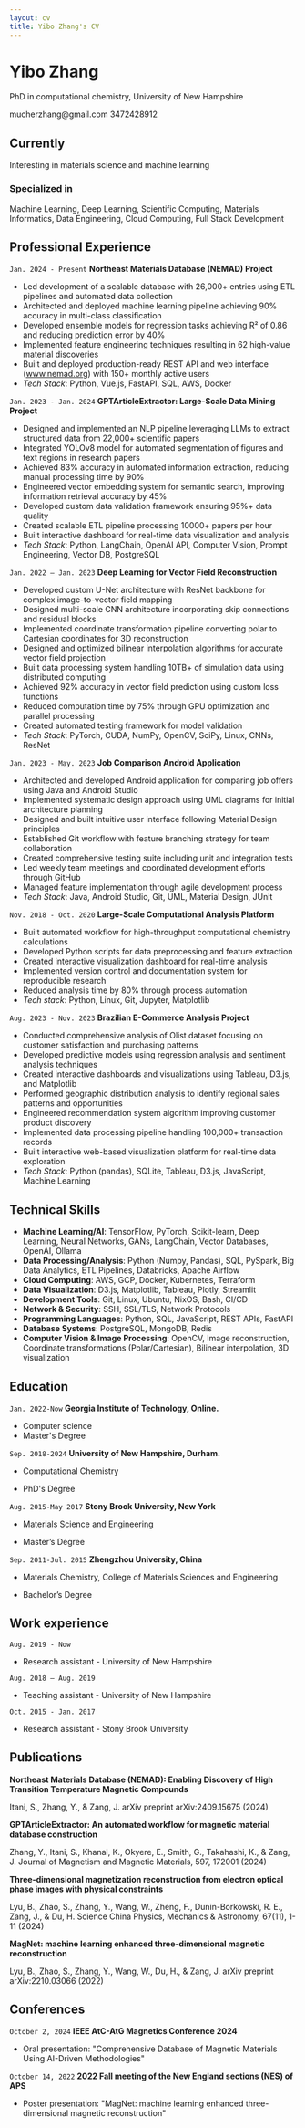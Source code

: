```yaml
---
layout: cv
title: Yibo Zhang's CV
---
```

# Yibo Zhang
PhD in computational chemistry, University of New Hampshire

<div id="webaddress">
    <i class="fa fa-envelope-square"></i> <a>mucherzhang@gmail.com</a>
    <i class="fa fa-phone-square"></i> <a>3472428912</a>
</div>


## Currently

Interesting in materials science and machine learning 
### Specialized in

Machine Learning, Deep Learning, Scientific Computing, Materials Informatics, Data Engineering, Cloud Computing, Full Stack Development

## Professional Experience
`Jan. 2024 - Present`
__Northeast Materials Database (NEMAD) Project__

- Led development of a scalable database with 26,000+ entries using ETL pipelines and automated data collection
- Architected and deployed machine learning pipeline achieving 90% accuracy in multi-class classification
- Developed ensemble models for regression tasks achieving R² of 0.86 and reducing prediction error by 40%
- Implemented feature engineering techniques resulting in 62 high-value material discoveries
- Built and deployed production-ready REST API and web interface (www.nemad.org) with 150+ monthly active users
- _Tech Stack_: Python, Vue.js, FastAPI, SQL, AWS, Docker

`Jan. 2023 - Jan. 2024`
__GPTArticleExtractor: Large-Scale Data Mining Project__

- Designed and implemented an NLP pipeline leveraging LLMs to extract structured data from 22,000+ scientific papers
- Integrated YOLOv8 model for automated segmentation of figures and text regions in research papers
- Achieved 83% accuracy in automated information extraction, reducing manual processing time by 90%
- Engineered vector embedding system for semantic search, improving information retrieval accuracy by 45%
- Developed custom data validation framework ensuring 95%+ data quality
- Created scalable ETL pipeline processing 10000+ papers per hour
- Built interactive dashboard for real-time data visualization and analysis
- _Tech Stack_: Python, LangChain, OpenAI API, Computer Vision, Prompt Engineering, Vector DB, PostgreSQL

`Jan. 2022 – Jan. 2023`
__Deep Learning for Vector Field Reconstruction__

- Developed custom U-Net architecture with ResNet backbone for complex image-to-vector field mapping
- Designed multi-scale CNN architecture incorporating skip connections and residual blocks
- Implemented coordinate transformation pipeline converting polar to Cartesian coordinates for 3D reconstruction
- Designed and optimized bilinear interpolation algorithms for accurate vector field projection
- Built data processing system handling 10TB+ of simulation data using distributed computing
- Achieved 92% accuracy in vector field prediction using custom loss functions
- Reduced computation time by 75% through GPU optimization and parallel processing
- Created automated testing framework for model validation
- _Tech Stack_: PyTorch, CUDA, NumPy, OpenCV, SciPy, Linux, CNNs, ResNet

`Jan. 2023 - May. 2023`
__Job Comparison Android Application__

- Architected and developed Android application for comparing job offers using Java and Android Studio
- Implemented systematic design approach using UML diagrams for initial architecture planning
- Designed and built intuitive user interface following Material Design principles
- Established Git workflow with feature branching strategy for team collaboration
- Created comprehensive testing suite including unit and integration tests
- Led weekly team meetings and coordinated development efforts through GitHub
- Managed feature implementation through agile development process
- _Tech Stack_: Java, Android Studio, Git, UML, Material Design, JUnit

`Nov. 2018 - Oct. 2020`
__Large-Scale Computational Analysis Platform__

- Built automated workflow for high-throughput computational chemistry calculations
- Developed Python scripts for data preprocessing and feature extraction
- Created interactive visualization dashboard for real-time analysis
- Implemented version control and documentation system for reproducible research
- Reduced analysis time by 80% through process automation
- _Tech stack_: Python, Linux, Git, Jupyter, Matplotlib

`Aug. 2023 - Nov. 2023`
__Brazilian E-Commerce Analysis Project__

- Conducted comprehensive analysis of Olist dataset focusing on customer satisfaction and purchasing patterns
- Developed predictive models using regression analysis and sentiment analysis techniques
- Created interactive dashboards and visualizations using Tableau, D3.js, and Matplotlib
- Performed geographic distribution analysis to identify regional sales patterns and opportunities
- Engineered recommendation system algorithm improving customer product discovery
- Implemented data processing pipeline handling 100,000+ transaction records
- Built interactive web-based visualization platform for real-time data exploration
- _Tech Stack_: Python (pandas), SQLite, Tableau, D3.js, JavaScript, Machine Learning



<!---
`Nov. 2020 - May 2021`
__Permanent magnets calculation__
- _Supervisor: Prof. Jiadong Zang_
- Find potential Permanent magnets in database with python.
- Use VASP to calculate potential materials’ magnetic property.

`Nov. 2016-Oct. 2017`
__Application of biochar for the removal of pollutants from water__
- _Supervisor: Prof. Alexander Orlov_
- Prepare biochar and study the preparation condition’s affection on biochar.
- Study the biochar’s PH, surface charge and explore its surface structure
- Study the biochar porosity with BET
- Study biochar’s absorption ability to nitrate and compare it with active carbon’s.

`Sep. 2016-Nov. 2016`
__Butterfly wing vapor sensor__
- _Supervisor: Prof. Alexander Orlov_
- Study the butterfly wing surface structure
- Explore different gas environment’s affection on butterfly wing reflection peak shift
- Study TiO2 and gold coating's affection on butterfly wing’s surface structure

`May 2016-Sep. 2016`
__Dust removal by a standing wave electric curtain__

- _Supervisor: Prof. Alexander Orlov_
- Make the electric curtain pattern with coated PEDOT:PSS, 3D-print conductive polymer and CVD copper wire.
- Simulate the dust with ground sand, nanoparticle and ground biochar
- Simulate the dust removal process with different voltage and different inclination angle

`Nov. 2015-May 2016`
__Self-cleaning coating__
- _Supervisor: Prof. Alexander Orlov_
- Compare hydrophilic difference between spinning coating’s sample and spray gun’s sample
- Explore the relationship between coating thickness and transparence.
- Explore the relationship between self-cleaning surface and stearic acid degradation rate.
- Simulate dust deposition process.
- Study The Impact of inclination angle on dust deposition.

`Aug. 2014-Jun. 2015`
__Membrane electrode preparation and characterization__
- _Supervisor: Prof. Qun XU_
- Preparation of MoS2/CNT membrane
- Characterize membrane Internal structure by SEM, XRD, TGA
- Test Charge and discharge performance of charge and discharge performance


## Online learning and books
### Coursera
- Machine Learning by Stanford University 
- Programming Languages, Part A 

### freeCodeCamp
- JavaScript Algorithms and Data Structures 
- Legacy Back End

### Udemy
- Angular – The Complete Guide
- PHP for Beginners – Become a PHP Master
-->

## Technical Skills

- **Machine Learning/AI**: TensorFlow, PyTorch, Scikit-learn, Deep Learning, Neural Networks, GANs, LangChain, Vector Databases, OpenAI, Ollama
- **Data Processing/Analysis**: Python (Numpy, Pandas), SQL, PySpark, Big Data Analytics, ETL Pipelines, Databricks, Apache Airflow
- **Cloud Computing**: AWS, GCP, Docker, Kubernetes, Terraform
- **Data Visualization**: D3.js, Matplotlib, Tableau, Plotly, Streamlit
- **Development Tools**: Git, Linux, Ubuntu, NixOS, Bash, CI/CD
- **Network & Security**: SSH, SSL/TLS, Network Protocols
- **Programming Languages**: Python, SQL, JavaScript, REST APIs, FastAPI
- **Database Systems**: PostgreSQL, MongoDB, Redis
- **Computer Vision & Image Processing**: OpenCV, Image reconstruction, Coordinate transformations (Polar/Cartesian), Bilinear interpolation, 3D visualization



## Education

`Jan. 2022-Now`
__Georgia Institute of Technology, Online.__

- Computer science
- Master's Degree

`Sep. 2018-2024`
__University of New Hampshire, Durham.__

- Computational Chemistry
<!-- - GPA: 3.69/4.0 -->
- PhD's Degree


`Aug. 2015-May 2017`
__Stony Brook University, New York__

- Materials Science and Engineering
<!-- - GPA: 3.56/4.0 -->
- Master’s Degree

`Sep. 2011-Jul. 2015`
__Zhengzhou University, China__

- Materials Chemistry, College of Materials Sciences and Engineering
<!-- - GPA: 3.40/4.0 -->
- Bachelor’s Degree


## Work experience
`Aug. 2019 - Now`

- Research assistant - University of New Hampshire

`Aug. 2018 – Aug. 2019`

- Teaching assistant - University of New Hampshire

`Oct. 2015 - Jan. 2017`

- Research assistant - Stony Brook University



<!-- ### Footer

Last updated: May 2021 -->

## Publications

**Northeast Materials Database (NEMAD): Enabling Discovery of High Transition Temperature Magnetic Compounds**

Itani, S., Zhang, Y., & Zang, J.
arXiv preprint arXiv:2409.15675 (2024)

**GPTArticleExtractor: An automated workflow for magnetic material database construction**

Zhang, Y., Itani, S., Khanal, K., Okyere, E., Smith, G., Takahashi, K., & Zang, J.
Journal of Magnetism and Magnetic Materials, 597, 172001 (2024)

**Three-dimensional magnetization reconstruction from electron optical phase images with physical constraints**

Lyu, B., Zhao, S., Zhang, Y., Wang, W., Zheng, F., Dunin-Borkowski, R. E., Zang, J., & Du, H.
Science China Physics, Mechanics & Astronomy, 67(11), 1-11 (2024)


**MagNet: machine learning enhanced three-dimensional magnetic reconstruction**

Lyu, B., Zhao, S., Zhang, Y., Wang, W., Du, H., & Zang, J.
arXiv preprint arXiv:2210.03066 (2022)
## Conferences

`October 2, 2024`
__IEEE AtC-AtG Magnetics Conference 2024__

- Oral presentation: "Comprehensive Database of Magnetic Materials Using AI-Driven Methodologies"

`October 14, 2022`
__2022 Fall meeting of the New England sections (NES) of APS__


- Poster presentation: "MagNet: machine learning enhanced three-dimensional magnetic reconstruction"
